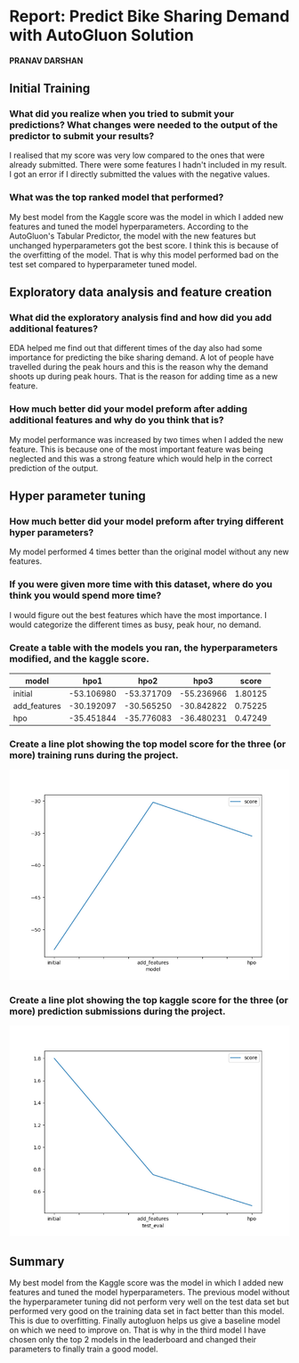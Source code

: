 # Report: Predict Bike Sharing Demand with AutoGluon Solution
#### PRANAV DARSHAN

## Initial Training
### What did you realize when you tried to submit your predictions? What changes were needed to the output of the predictor to submit your results?
I realised that my score was very low compared to the ones that were already submitted. There were some features I hadn't included in my result. I got an error if I directly submitted the values with the negative values.

### What was the top ranked model that performed?
My best model from the Kaggle score was the model in which I added new features and tuned the model hyperparameters. According to the AutoGluon's Tabular Predictor, the model with the new features but unchanged hyperparameters got the best score. I think this is because of the overfitting of the model. That is why this model performed bad on the test set compared to hyperparameter tuned model.

## Exploratory data analysis and feature creation
### What did the exploratory analysis find and how did you add additional features?
EDA helped me find out that different times of the day also had some importance for predicting the bike sharing demand. A lot of people have travelled during the peak hours and this is the reason why the demand shoots up during peak hours. That is the reason for adding time as a new feature.

### How much better did your model preform after adding additional features and why do you think that is?
My model performance was increased by two times when I added the new feature. This is because one of the most important feature was being neglected and this was a strong feature which would help in the correct prediction of the output.

## Hyper parameter tuning
### How much better did your model preform after trying different hyper parameters?
My model performed 4 times better than the original model without any new features.

### If you were given more time with this dataset, where do you think you would spend more time?
I would figure out the best features which have the most importance. I would categorize the different times as busy, peak hour, no demand.

### Create a table with the models you ran, the hyperparameters modified, and the kaggle score.
|model|hpo1|hpo2|hpo3|score|
|--|--|--|--|--|
|initial|-53.106980|-53.371709|-55.236966|1.80125|
|add_features|-30.192097|-30.565250|-30.842822|0.75225|
|hpo|-35.451844|-35.776083|-36.480231|0.47249|

### Create a line plot showing the top model score for the three (or more) training runs during the project.

![model_train_score.png](https://github.com/PranavDarshan/Bike-Sharing-Demand-Kaggle/blob/main/model_train_score.png)

### Create a line plot showing the top kaggle score for the three (or more) prediction submissions during the project.

![model_test_score.png](https://github.com/PranavDarshan/Bike-Sharing-Demand-Kaggle/blob/main/model_test_score.png)

## Summary
My best model from the Kaggle score was the model in which I added new features and tuned the model hyperparameters. The previous model without the hyperparameter tuning did not perform very well on the test data set but performed very good on the training data set in fact better than this model. This is due to overfitting. Finally autogluon helps us give a baseline model on which we need to improve on. That is why in the third model I have chosen only the top 2 models in the leaderboard and changed their parameters to finally train a good model.
